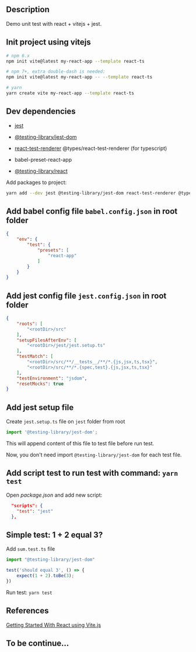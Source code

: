 ## Description
Demo unit test with react + vitejs + jest.

## Init project using vitejs
```bash
# npm 6.x
npm init vite@latest my-react-app --template react-ts

# npm 7+, extra double-dash is needed:
npm init vite@latest my-react-app -- --template react-ts

# yarn
yarn create vite my-react-app --template react-ts
```

## Dev dependencies
- [jest](https://jestjs.io/)

- [@testing-library/jest-dom](https://github.com/testing-library/jest-dom)

- [react-test-renderer](https://reactjs.org/docs/test-renderer.html) @types/react-test-renderer (for typescript)

- babel-preset-react-app

- [@testing-library/react](https://testing-library.com/docs/react-testing-library/intro)

Add packages to project:
```bash
yarn add --dev jest @testing-library/jest-dom react-test-renderer @types/react-test-renderer babel-preset-react-app
```

## Add babel config file `babel.config.json` in root folder
```json
{
    "env": {
        "test": {
            "presets": [
                "react-app"
            ]
        }
    }
}
```

## Add jest config file `jest.config.json` in root folder
```json
{
    "roots": [
        "<rootDir>/src"
    ],
    "setupFilesAfterEnv": [
        "<rootDir>/jest/jest.setup.ts"
    ],
    "testMatch": [
        "<rootDir>/src/**/__tests__/**/*.{js,jsx,ts,tsx}",
        "<rootDir>/src/**/*.{spec,test}.{js,jsx,ts,tsx}"
    ],
    "testEnvironment": "jsdom",
    "resetMocks": true
}
```

## Add jest setup file
Create `jest.setup.ts` file on `jest` folder from root
```typescript
import '@testing-library/jest-dom';
```

This will append content of this file to test file before run test.

Now, you don't need import `@testing-library/jest-dom` for each test file.

## Add script test to run test with command: `yarn test`
Open *package.json* and add new script:
```json
  "scripts": {
    "test": "jest"
  },
```

## Simple test: 1 + 2 equal 3?
Add `sum.test.ts` file
```typescript
import "@testing-library/jest-dom"

test('should equal 3', () => {
    expect(1 + 2).toBe(3);
})
```
Run test: `yarn test`

## References
[Getting Started With React using Vite.js](https://pranshushah.tech/getting-started-with-react-using-vitejs)

## To be continue...
